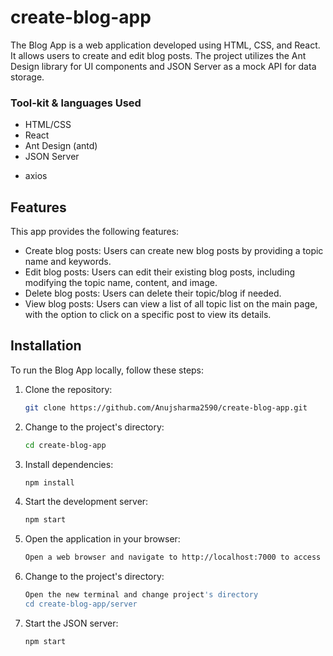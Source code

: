 # create-blog-app

The Blog App is a web application developed using HTML, CSS, and React. It allows users to create and edit blog posts. The project utilizes the Ant Design library for UI components and JSON Server as a mock API for data storage.


<h3>Tool-kit & languages Used</h3>

- HTML/CSS
- React
- Ant Design (antd)
- JSON Server
* axios

## Features

This app provides the following features:

- Create blog posts: Users can create new blog posts by providing a topic name and keywords.
- Edit blog posts: Users can edit their existing blog posts, including modifying the topic name, content, and image.
- Delete blog posts: Users can delete their topic/blog if needed.
- View blog posts: Users can view a list of all topic list on the main page, with the option to click on a specific post to view its details.

## Installation

To run the Blog App locally, follow these steps:

1. Clone the repository:

   ```bash
   git clone https://github.com/Anujsharma2590/create-blog-app.git
   
2. Change to the project's directory:   
    ```bash  
    cd create-blog-app
3. Install dependencies:   
   ```bash
   npm install
4. Start the development server:   
   ```bash
   npm start
5. Open the application in your browser:   
   ```bash
   Open a web browser and navigate to http://localhost:7000 to access the application.
   
   
1. Change to the project's directory:   
   ```bash
   Open the new terminal and change project's directory
   cd create-blog-app/server
   
2. Start the JSON server:   
   ```bash
   npm start   
   
   
